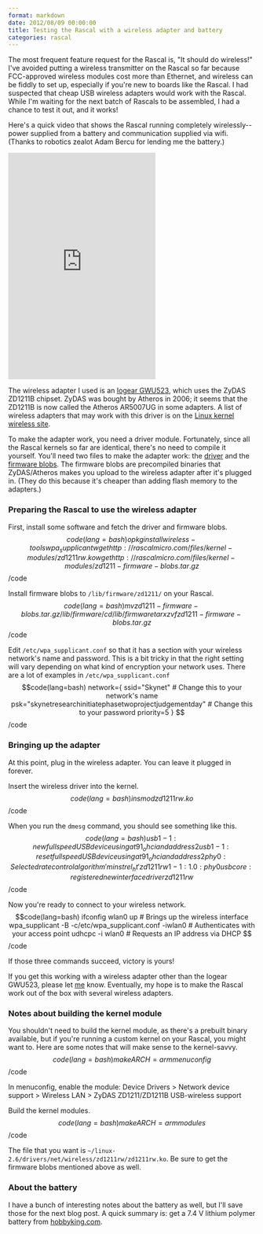 ```yaml
---
format: markdown
date: 2012/08/09 00:00:00
title: Testing the Rascal with a wireless adapter and battery
categories: rascal
---
```


The most frequent feature request for the Rascal is, "It should do wireless!" I've avoided putting a wireless transmitter on the Rascal so far because FCC-approved wireless modules cost more than Ethernet, and wireless can be fiddly to set up, especially if you're new to boards like the Rascal. I had suspected that cheap USB wireless adapters would work with the Rascal. While I'm waiting for the next batch of Rascals to be assembled, I had a chance to test it out, and it works!

Here's a quick video that shows the Rascal running completely wirelessly-- power supplied from a battery and communication supplied via wifi. (Thanks to robotics zealot Adam Bercu for lending me the battery.)

<iframe class="span11" src="http://player.vimeo.com/video/47257426?title=0&amp;byline=0&amp;portrait=0&amp;color=C6433C" height="461" frameborder="0" webkitAllowFullScreen mozallowfullscreen allowFullScreen></iframe>

The wireless adapter I used is an [Iogear GWU523][1], which uses the ZyDAS ZD1211B chipset. ZyDAS was bought by Atheros in 2006; it seems that the ZD1211B is now called the Atheros AR5007UG in some adapters. A list of wireless adapters that may work with this driver is on the [Linux kernel wireless site][2].

To make the adapter work, you need a driver module. Fortunately, since all the Rascal kernels so far are identical, there's no need to compile it yourself. You'll need two files to make the adapter work: the [driver][3] and the [firmware blobs][4]. The firmware blobs are precompiled binaries that ZyDAS/Atheros makes you upload to the wireless adapter after it's plugged in. (They do this because it's cheaper than adding flash memory to the adapters.)

### Preparing the Rascal to use the wireless adapter ###

First, install some software and fetch the driver and firmware blobs.
$$code(lang=bash)
opkg install wireless-tools wpa_supplicant
wget http://rascalmicro.com/files/kernel-modules/zd1211rw.ko
wget http://rascalmicro.com/files/kernel-modules/zd1211-firmware-blobs.tar.gz
$$/code

Install firmware blobs to <code>/lib/firmware/zd1211/</code> on your Rascal.
$$code(lang=bash)
mv zd1211-firmware-blobs.tar.gz /lib/firmware/
cd /lib/firmware
tar xzvf zd1211-firmware-blobs.tar.gz
$$/code

Edit <code>/etc/wpa_supplicant.conf</code> so that it has a section with your wireless network's name and password. This is a bit tricky in that the right setting will vary depending on what kind of encryption your network uses. There are a lot of examples in <code>/etc/wpa_supplicant.conf</code>
$$code(lang=bash)
network={
	ssid="Skynet" # Change this to your network's name
	psk="skynetresearchinitiatephasetwoprojectjudgementday" # Change this to your password
	priority=5
}
$$/code

### Bringing up the adapter ###

At this point, plug in the wireless adapter. You can leave it plugged in forever.

Insert the wireless driver into the kernel.
$$code(lang=bash)
insmod zd1211rw.ko
$$/code

When you run the <code>dmesg</code> command, you should see something like this.
$$code(lang=bash)
usb 1-1: new full speed USB device using at91_ohci and address 2
usb 1-1: reset full speed USB device using at91_ohci and address 2
phy0: Selected rate control algorithm 'minstrel_ht'
zd1211rw 1-1:1.0: phy0
usbcore: registered new interface driver zd1211rw
$$/code

Now you're ready to connect to your wireless network.
$$code(lang=bash)
ifconfig wlan0 up # Brings up the wireless interface
wpa_supplicant -B -c/etc/wpa_supplicant.conf -iwlan0 # Authenticates with your access point
udhcpc -i wlan0 # Requests an IP address via DHCP
$$/code

If those three commands succeed, victory is yours!

If you get this working with a wireless adapter other than the Iogear GWU523, please let [me][5] know. Eventually, my hope is to make the Rascal work out of the box with several wireless adapters.

### Notes about building the kernel module ###

You shouldn't need to build the kernel module, as there's a prebuilt binary available, but if you're running a custom kernel on your Rascal, you might want to. Here are some notes that will make sense to the kernel-savvy.
$$code(lang=bash)
make ARCH=arm menuconfig
$$/code

In menuconfig, enable the module: Device Drivers > Network device support > Wireless LAN > ZyDAS ZD1211/ZD1211B USB-wireless support 

Build the kernel modules.
$$code(lang=bash)
make ARCH=arm modules
$$/code

The file that you want is <code>~/linux-2.6/drivers/net/wireless/zd1211rw/zd1211rw.ko</code>. Be sure to get the firmware blobs mentioned above as well.

### About the battery ###

I have a bunch of interesting notes about the battery as well, but I'll save those for the next blog post. A quick summary is: get a 7.4 V lithium polymer battery from [hobbyking.com][6].

[1]: http://www.amazon.com/IOGEAR-Wireless-G-Speed-Adapter-GWU523/dp/B0009JR3SE
[2]: http://wireless.kernel.org/en/users/Drivers/zd1211rw/devices
[3]: /files/kernel-modules/zd1211rw.ko
[4]: /files/kernel-modules/zd1211-firmware-blobs.tar.gz
[5]: http://rascalmicro.com/about.htm
[6]: http://hobbyking.com